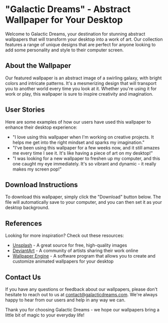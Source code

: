 <!--
Write me content for website with wallpaper which alt text is:

"An abstract image of a swirling galaxy, with bright colors and intricate patterns."

The name/title of the page should not be 1:1 copy of the alt text but rather a real content of the website which is using this wallpaper.

- Use markdown format
- Start with the heading
- The content should look like a real website
- Include real sections like references, contact, user stories, etc. use things relevant to the page purpose.
- Feel free to use structure like headings, bullets, numbering, blockquotes, paragraphs, horizontal lines, etc.
- You can use formatting like bold or _italic_
- You can include UTF-8 emojis
- Links should be only #hash anchors (and you can refer to the document itself)
- Do not include images
-->

<!--font:Montserrat-->

# "Galactic Dreams" - Abstract Wallpaper for Your Desktop

Welcome to Galactic Dreams, your destination for stunning abstract wallpapers that will transform your desktop into a work of art. Our collection features a range of unique designs that are perfect for anyone looking to add some personality and style to their computer screen.

## About the Wallpaper

Our featured wallpaper is an abstract image of a swirling galaxy, with bright colors and intricate patterns. It's a mesmerizing design that will transport you to another world every time you look at it. Whether you're using it for work or play, this wallpaper is sure to inspire creativity and imagination.

## User Stories

Here are some examples of how our users have used this wallpaper to enhance their desktop experience:

-   "I love using this wallpaper when I'm working on creative projects. It helps me get into the right mindset and sparks my imagination."
-   "I've been using this wallpaper for a few weeks now, and it still amazes me every time I see it. It's like having a piece of art on my desktop!"
-   "I was looking for a new wallpaper to freshen up my computer, and this one caught my eye immediately. It's so vibrant and dynamic - it really makes my screen pop!"

## Download Instructions

To download this wallpaper, simply click the "Download" button below. The file will automatically save to your computer, and you can then set it as your desktop background.

## References

Looking for more inspiration? Check out these resources:

-   [Unsplash](#) - A great source for free, high-quality images
-   [DeviantArt](#) - A community of artists sharing their work online
-   [Wallpaper Engine](#) - A software program that allows you to create and customize animated wallpapers for your desktop

## Contact Us

If you have any questions or feedback about our wallpapers, please don't hesitate to reach out to us at [contact@galacticdreams.com](mailto:contact@galacticdreams.com). We're always happy to hear from our users and help in any way we can.

Thank you for choosing Galactic Dreams - we hope our wallpapers bring a little bit of magic to your everyday life!
